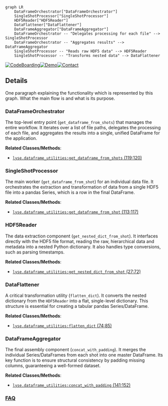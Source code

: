```mermaid
graph LR
    DataFrameOrchestrator["DataFrameOrchestrator"]
    SingleShotProcessor["SingleShotProcessor"]
    HDF5Reader["HDF5Reader"]
    DataFlattener["DataFlattener"]
    DataFrameAggregator["DataFrameAggregator"]
    DataFrameOrchestrator -- "Delegates processing for each file" --> SingleShotProcessor
    DataFrameOrchestrator -- "Aggregates results" --> DataFrameAggregator
    SingleShotProcessor -- "Reads raw HDF5 data" --> HDF5Reader
    SingleShotProcessor -- "Transforms nested data" --> DataFlattener
```

[![CodeBoarding](https://img.shields.io/badge/Generated%20by-CodeBoarding-9cf?style=flat-square)](https://github.com/CodeBoarding/GeneratedOnBoardings)[![Demo](https://img.shields.io/badge/Try%20our-Demo-blue?style=flat-square)](https://www.codeboarding.org/demo)[![Contact](https://img.shields.io/badge/Contact%20us%20-%20contact@codeboarding.org-lightgrey?style=flat-square)](mailto:contact@codeboarding.org)

## Details

One paragraph explaining the functionality which is represented by this graph. What the main flow is and what is its purpose.

### DataFrameOrchestrator
The top-level entry point (`get_dataframe_from_shots`) that manages the entire workflow. It iterates over a list of file paths, delegates the processing of each file, and aggregates the results into a single, unified DataFrame for the application.


**Related Classes/Methods**:

- <a href="https://github.com/labscript-suite/lyse/blob/master/lyse/dataframe_utilities.py#L119-L120" target="_blank" rel="noopener noreferrer">`lyse.dataframe_utilities:get_dataframe_from_shots` (119:120)</a>


### SingleShotProcessor
The main worker (`get_dataframe_from_shot`) for an individual data file. It orchestrates the extraction and transformation of data from a single HDF5 file into a pandas Series, which is a row in the final DataFrame.


**Related Classes/Methods**:

- <a href="https://github.com/labscript-suite/lyse/blob/master/lyse/dataframe_utilities.py#L113-L117" target="_blank" rel="noopener noreferrer">`lyse.dataframe_utilities:get_dataframe_from_shot` (113:117)</a>


### HDF5Reader
The data extraction component (`get_nested_dict_from_shot`). It interfaces directly with the HDF5 file format, reading the raw, hierarchical data and metadata into a nested Python dictionary. It also handles type conversions, such as parsing timestamps.


**Related Classes/Methods**:

- <a href="https://github.com/labscript-suite/lyse/blob/master/lyse/dataframe_utilities.py#L27-L72" target="_blank" rel="noopener noreferrer">`lyse.dataframe_utilities:get_nested_dict_from_shot` (27:72)</a>


### DataFlattener
A critical transformation utility (`flatten_dict`). It converts the nested dictionary from the `HDF5Reader` into a flat, single-level dictionary. This structure is essential for creating a tabular pandas Series/DataFrame.


**Related Classes/Methods**:

- <a href="https://github.com/labscript-suite/lyse/blob/master/lyse/dataframe_utilities.py#L74-L85" target="_blank" rel="noopener noreferrer">`lyse.dataframe_utilities:flatten_dict` (74:85)</a>


### DataFrameAggregator
The final assembly component (`concat_with_padding`). It merges the individual Series/DataFrames from each shot into one master DataFrame. Its key function is to ensure structural consistency by padding missing columns, guaranteeing a well-formed dataset.


**Related Classes/Methods**:

- <a href="https://github.com/labscript-suite/lyse/blob/master/lyse/dataframe_utilities.py#L141-L152" target="_blank" rel="noopener noreferrer">`lyse.dataframe_utilities:concat_with_padding` (141:152)</a>




### [FAQ](https://github.com/CodeBoarding/GeneratedOnBoardings/tree/main?tab=readme-ov-file#faq)